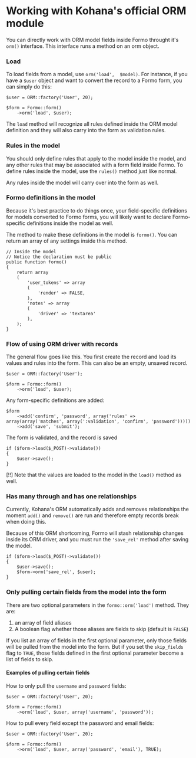 Working with Kohana's official ORM module
=========================================

You can directly work with ORM model fields inside Formo throught it's `orm()` interface. This interface runs a method on an orm object.

### Load

To load fields from a model, use `orm('load',  $model)`. For instance, if you have a `$user` object and want to convert the record to a Formo form, you can simply do this:

	$user = ORM::factory('User', 20);
	
	$form = Formo::form()
		->orm('load', $user);
		
The `load` method will recognize all rules defined inside the ORM model definition and they will also carry into the form as validation rules.

### Rules in the model

You should only define rules that apply to the model inside the model, and any other rules that may be associated with a form field inside Formo. To define rules inside the model, use the `rules()` method just like normal.

Any rules inside the model will carry over into the form as well.

### Formo definitions in the model

Because it's best practice to do things once, your field-specific definitions for models converted to Formo forms, you will likely want to declare Formo-specific definitions inside the model as well.

The method to make these definitions in the model is `formo()`. You can return an array of any settings inside this method.

	// Inside the model
	// Notice the declaration must be public
	public function formo()
	{
		return array
		(
			'user_tokens' => array
			(
				'render' => FALSE,
			),
			'notes' => array
			(
				'driver' => 'textarea'
			),
		);
	}
	
	
### Flow of using ORM driver with records

The general flow goes like this. You first create the record and load its values and rules into the form. This can also be an empty, unsaved record.

	$user = ORM::factory('User');
	
	$form = Formo::form()
		->orm('load', $user);

Any form-specific definitions are added:

	$form
		->add('confirm', 'password', array('rules' => array(array('matches', array(':validation', 'confirm', 'password')))))
		->add('save', 'submit');

The form is validated, and the record is saved
	
	if ($form->load($_POST)->validate())
	{
		$user->save();
	}

[!!] Note that the values are loaded to the model in the `load()` method as well.

### Has many through and has one relationships

Currently, Kohana's ORM automatically adds and removes relationships the moment `add()` and `remove()` are run and therefore empty records break when doing this.

Because of this ORM shortcoming, Formo will stash relationship changes inside its ORM driver, and you must run the `'save_rel'` method after saving the model.

	if ($form->load($_POST)->validate())
	{
		$user->save();
		$form->orm('save_rel', $user);
	}

### Only pulling certain fields from the model into the form

There are two optional parameters in the `formo::orm('load')` method. They are:

1. an array of field aliases
2. A boolean flag whether those aliases are fields to skip (default is `FALSE`)

If you list an array of fields in the first optional parameter, only those fields will be pulled from the model into the form. But if you set the `skip_fields` flag to `TRUE`, those fields defined in the first optional parameter become a list of fields to skip.

#### Examples of pulling certain fields

How to only pull the `username` and `password` fields:

	$user = ORM::factory('User', 20);
	
	$form = Formo::form()
		->orm('load', $user, array('username', 'password'));

How to pull every field except the password and email fields:

	$user = ORM::factory('User', 20);
	
	$form = Formo::form()
		->orm('load', $user, array('password', 'email'), TRUE);